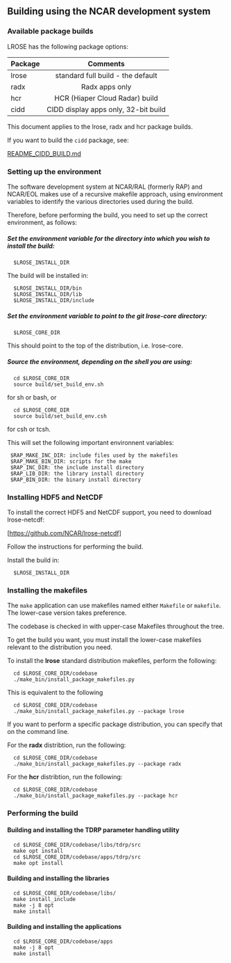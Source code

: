 ## Building using the NCAR development system

### Available package builds

LROSE has the following package options:

| Package       | Comments      |
| ------------- |:-------------:|
| lrose         | standard full build - the default |
| radx          | Radx apps only |
| hcr           | HCR (Hiaper Cloud Radar) build |
| cidd          | CIDD display apps only, 32-bit build |

This document applies to the lrose, radx and hcr package builds.

If you want to build the `cidd` package, see:

  [README_CIDD_BUILD.md](./README_CIDD_BUILD.md)

### Setting up the environment

The software development system at NCAR/RAL (formerly RAP) and NCAR/EOL makes use of a recursive makefile approach, using environment variables to identify the various directories used during the build.

Therefore, before performing the build, you need to set up the correct environment, as follows:

##### Set the environment variable for the directory into which you wish to install the build:

```
  $LROSE_INSTALL_DIR
```

The build will be installed in:

```
  $LROSE_INSTALL_DIR/bin
  $LROSE_INSTALL_DIR/lib
  $LROSE_INSTALL_DIR/include
```

##### Set the environment variable to point to the git lrose-core directory:

```
  $LROSE_CORE_DIR
```

This should point to the top of the distribution, i.e. lrose-core.

##### Source the environment, depending on the shell you are using:

```
  cd $LROSE_CORE_DIR
  source build/set_build_env.sh
```  

for sh or bash, or

```
  cd $LROSE_CORE_DIR
  source build/set_build_env.csh
```

for csh or tcsh.

This will set the following important environnent variables:

```
 $RAP_MAKE_INC_DIR: include files used by the makefiles
 $RAP_MAKE_BIN_DIR: scripts for the make
 $RAP_INC_DIR: the include install directory
 $RAP_LIB_DIR: the library install directory
 $RAP_BIN_DIR: the binary install directory
```

### Installing HDF5 and NetCDF

To install the correct HDF5 and NetCDF support, you need to download lrose-netcdf:

[https://github.com/NCAR/lrose-netcdf]

Follow the instructions for performing the build.

Install the build in:

```
  $LROSE_INSTALL_DIR
```

### Installing the makefiles

The `make` application can use makefiles named either `Makefile` or `makefile`.
The lower-case version takes preference.

The codebase is checked in with upper-case Makefiles throughout the tree.

To get the build you want, you must install the lower-case makefiles relevant to the distribution you need.

To install the **lrose** standard distribution makefiles, perform the following:

```
  cd $LROSE_CORE_DIR/codebase
  ./make_bin/install_package_makefiles.py
```
This is equivalent to the following

```
  cd $LROSE_CORE_DIR/codebase
  ./make_bin/install_package_makefiles.py --package lrose
```

If you want to perform a specific package distribution, you can specify that on the command line.

For the **radx** distribtion, run the following:

```
  cd $LROSE_CORE_DIR/codebase
  ./make_bin/install_package_makefiles.py --package radx
```

For the **hcr** distribtion, run the following:

```
  cd $LROSE_CORE_DIR/codebase
  ./make_bin/install_package_makefiles.py --package hcr
```

### Performing the build

#### Building and installing the TDRP parameter handling utility

```
  cd $LROSE_CORE_DIR/codebase/libs/tdrp/src
  make opt install
  cd $LROSE_CORE_DIR/codebase/apps/tdrp/src
  make opt install
```

#### Building and installing the libraries

```
  cd $LROSE_CORE_DIR/codebase/libs/
  make install_include
  make -j 8 opt
  make install
```

#### Building and installing the applications

```
  cd $LROSE_CORE_DIR/codebase/apps
  make -j 8 opt
  make install
```

